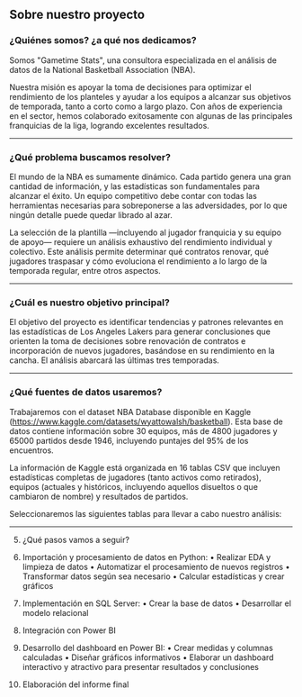 ## Sobre nuestro proyecto

### ¿Quiénes somos? ¿a qué nos dedicamos?

Somos "Gametime Stats", una consultora especializada en el análisis de datos de la National Basketball Association (NBA).

Nuestra misión es apoyar la toma de decisiones para optimizar el rendimiento de los planteles y ayudar a los equipos a alcanzar sus objetivos de temporada, tanto a corto como a largo plazo. Con años de experiencia en el sector, hemos colaborado exitosamente con algunas de las principales franquicias de la liga, logrando excelentes resultados.

---

### ¿Qué problema buscamos resolver?

El mundo de la NBA es sumamente dinámico. Cada partido genera una gran cantidad de información, y las estadísticas son fundamentales para alcanzar el éxito. Un equipo competitivo debe contar con todas las herramientas necesarias para sobreponerse a las adversidades, por lo que ningún detalle puede quedar librado al azar.

La selección de la plantilla —incluyendo al jugador franquicia y su equipo de apoyo— requiere un análisis exhaustivo del rendimiento individual y colectivo. Este análisis permite determinar qué contratos renovar, qué jugadores traspasar y cómo evoluciona el rendimiento a lo largo de la temporada regular, entre otros aspectos.

---

### ¿Cuál es nuestro objetivo principal?

El objetivo del proyecto es identificar tendencias y patrones relevantes en las estadísticas de Los Angeles Lakers para generar conclusiones que orienten la toma de decisiones sobre renovación de contratos e incorporación de nuevos jugadores, basándose en su rendimiento en la cancha. El análisis abarcará las últimas tres temporadas.

---

### ¿Qué fuentes de datos usaremos?

Trabajaremos con el dataset NBA Database disponible en Kaggle (https://www.kaggle.com/datasets/wyattowalsh/basketball). Esta base de datos contiene información sobre 30 equipos, más de 4800 jugadores y 65000 partidos desde 1946, incluyendo puntajes del 95% de los encuentros.

La información de Kaggle está organizada en 16 tablas CSV que incluyen estadísticas completas de jugadores (tanto activos como retirados), equipos (actuales y históricos, incluyendo aquellos disueltos o que cambiaron de nombre) y resultados de partidos.

Seleccionaremos las siguientes tablas para llevar a cabo nuestro análisis: 

---

5. ¿Qué pasos vamos a seguir?

1. Importación y procesamiento de datos en Python:
• Realizar EDA y limpieza de datos
• Automatizar el procesamiento de nuevos registros
• Transformar datos según sea necesario
• Calcular estadísticas y crear gráficos
2. Implementación en SQL Server:
• Crear la base de datos
• Desarrollar el modelo relacional
3. Integración con Power BI
4. Desarrollo del dashboard en Power BI:
• Crear medidas y columnas calculadas
• Diseñar gráficos informativos
• Elaborar un dashboard interactivo y atractivo para presentar resultados y conclusiones
5. Elaboración del informe final
